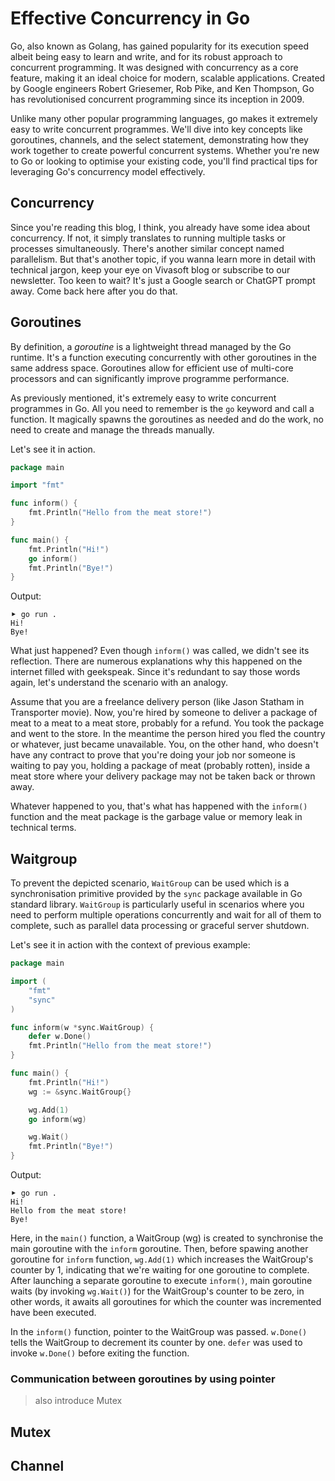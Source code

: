 # Effective Concurrency in Go

Go, also known as Golang, has gained popularity for its execution speed albeit
being easy to learn and write, and for its robust approach to concurrent
programming. It was designed with concurrency as a core feature, making it an
ideal choice for modern, scalable applications. Created by Google engineers
Robert Griesemer, Rob Pike, and Ken Thompson, Go has revolutionised concurrent
programming since its inception in 2009. 

Unlike many other popular programming languages, go makes it extremely easy to
write concurrent programmes. We'll dive into key concepts like goroutines,
channels, and the select statement, demonstrating how they work together to
create powerful concurrent systems. Whether you're new to Go or looking to
optimise your existing code, you'll find practical tips for leveraging Go's
concurrency model effectively.

## Concurrency

Since you're reading this blog, I think, you already have some idea about
concurrency. If not, it simply translates to running multiple tasks or processes
simultaneously. There's another similar concept named parallelism. But that's
another topic, if you wanna learn more in detail with technical jargon, keep
your eye on Vivasoft blog or subscribe to our newsletter. Too keen to wait? It's
just a Google search or ChatGPT prompt away. Come back here after you do that.

## Goroutines

 By definition, a _goroutine_ is a lightweight thread managed by the Go runtime.
 It's a function executing concurrently with other goroutines in the same
 address space. Goroutines allow for efficient use of multi-core processors and
 can significantly improve programme performance.

As previously mentioned, it's extremely easy to write concurrent programmes in
Go. All you need to remember is the `go` keyword and call a function. It
magically spawns the goroutines as needed and do the work, no need to
create and manage the threads manually.

Let's see it in action.

```go
package main

import "fmt"

func inform() {
	fmt.Println("Hello from the meat store!")
}

func main() {
	fmt.Println("Hi!")
	go inform()
	fmt.Println("Bye!")
}
```

Output:
```
⯈ go run .
Hi!
Bye!
```

What just happened? Even though `inform()` was called, we didn't see its
reflection. There are numerous explanations why this happened on the internet
filled with geekspeak. Since it's redundant to say those words again,
let's understand the scenario with an analogy.

Assume that you are a freelance delivery person (like Jason Statham in
Transporter movie). Now, you're hired by someone to deliver a package of meat to
a meat to a meat store, probably for a refund. You took the package and went to
the store. In the meantime the person hired you fled the country or whatever,
just became unavailable. You, on the other hand, who doesn't have any contract
to prove that you're doing your job nor someone is waiting to pay you, holding a
package of meat (probably rotten), inside a meat store where your delivery
package may not be taken back or thrown away.

Whatever happened to you, that's what has happened with the `inform()` function
and the meat package is the garbage value or memory leak in technical terms.

## Waitgroup

To prevent the depicted scenario, `WaitGroup` can be used which is a
synchronisation primitive provided by the `sync` package available in Go
standard library. `WaitGroup` is particularly useful in scenarios where you need
to perform multiple operations concurrently and wait for all of them to
complete, such as parallel data processing or graceful server shutdown.

Let's see it in action with the context of previous example:

```go
package main

import (
	"fmt"
	"sync"
)

func inform(w *sync.WaitGroup) {
	defer w.Done()
	fmt.Println("Hello from the meat store!")
}

func main() {
	fmt.Println("Hi!")
	wg := &sync.WaitGroup{}

	wg.Add(1)
	go inform(wg)

	wg.Wait()
	fmt.Println("Bye!")
}
```

Output:
```
⯈ go run .
Hi!
Hello from the meat store!
Bye!
```

Here, in the `main()` function, a WaitGroup (wg) is created to synchronise the main goroutine with the `inform` goroutine. Then, before spawing another goroutine for `inform` function, `wg.Add(1)` which increases the WaitGroup's counter by 1, indicating that we're waiting for one goroutine to complete. After launching a separate goroutine to execute `inform()`,  main goroutine waits (by invoking `wg.Wait()`) for the WaitGroup's counter to be zero, in other words, it awaits all goroutines for which the counter was incremented have been executed.

In the `inform()` function, pointer to the WaitGroup was passed. `w.Done()` tells the WaitGroup to decrement its counter by one. `defer` was used to invoke `w.Done()` before exiting the function.

### Communication between goroutines by using pointer

> also introduce Mutex

## Mutex

## Channel